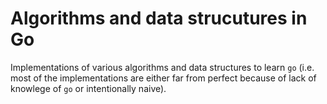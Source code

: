 # Algorithms and data strucutures in Go
Implementations of various algorithms and data structures to learn `go` (i.e. most of the implementations are either far from perfect because of lack of knowlege of `go` or intentionally naive).
